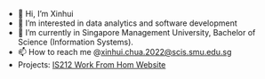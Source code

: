 - 👋 Hi, I’m Xinhui
- 👀 I’m interested in data analytics and software development
- 🌱 I’m currently in Singapore Management University, Bachelor of Science (Information Systems).
- 📫 How to reach me @xinhui.chua.2022@scis.smu.edu.sg
- Projects: [IS212 Work From Hom Website](https://spm-g5t2.netlify.app/)
